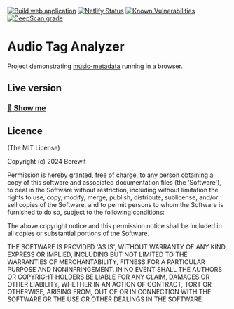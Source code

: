 [![Build web application](https://github.com/Borewit/audio-tag-analyzer/actions/workflows/nodejs-ci.yml/badge.svg?branch=master)](https://github.com/Borewit/audio-tag-analyzer/actions/workflows/nodejs-ci.yml?query=branch%3Amaster)
[![Netlify Status](https://api.netlify.com/api/v1/badges/9abc66aa-e5de-4b3a-b69a-04e967aa7978/deploy-status)](https://app.netlify.com/sites/audio-tag-analyzer/deploys)
[![Known Vulnerabilities](https://snyk.io/test/github/Borewit/music-metadata/badge.svg?targetFile=package.json)](https://snyk.io/test/github/Borewit/music-metadata?targetFile=package.json)
[![DeepScan grade](https://deepscan.io/api/teams/5165/projects/7013/branches/64186/badge/grade.svg)](https://deepscan.io/dashboard#view=project&tid=5165&pid=7013&bid=64186)

# Audio Tag Analyzer

Project demonstrating [music-metadata](https://github.com/Borewit/music-metadata) running in a browser.

## Live version

### [:rocket: Show me](https://audio-tag-analyzer.netlify.app/)

## Licence

(The MIT License)

Copyright (c) 2024 Borewit

Permission is hereby granted, free of charge, to any person obtaining a copy of this software and associated documentation files (the 'Software'), to deal in the Software without restriction, including without limitation the rights to use, copy, modify, merge, publish, distribute, sublicense, and/or sell copies of the Software, and to permit persons to whom the Software is furnished to do so, subject to the following conditions:

The above copyright notice and this permission notice shall be included in all copies or substantial portions of the Software.

THE SOFTWARE IS PROVIDED 'AS IS', WITHOUT WARRANTY OF ANY KIND, EXPRESS OR IMPLIED, INCLUDING BUT NOT LIMITED TO THE WARRANTIES OF MERCHANTABILITY, FITNESS FOR A PARTICULAR PURPOSE AND NONINFRINGEMENT. IN NO EVENT SHALL THE AUTHORS OR COPYRIGHT HOLDERS BE LIABLE FOR ANY CLAIM, DAMAGES OR OTHER LIABILITY, WHETHER IN AN ACTION OF CONTRACT, TORT OR OTHERWISE, ARISING FROM, OUT OF OR IN CONNECTION WITH THE SOFTWARE OR THE USE OR OTHER DEALINGS IN THE SOFTWARE.


